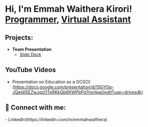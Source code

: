 <h1>Hi, I'm Emmah Waithera Kirori! <br/>
<a href="https://github.com/Emmah-KW">Programmer</a>, 
<a href="https://www.linkedin.com/in/emmahwaithera/">Virtual Assistant </a>
  
<h2>Projects:</h2>

- <b>Team Presentation </b>
  - [Slide Deck](https://docs.google.com/presentation/d/15GYGp-JQeIdI5EZwJqzOTeRKkQb9XWPbPd7rprlipeI/edit?usp=drivesdk)

<h2> YouTube Videos</h2>

- Presentation on Education as a GCGO](https://docs.google.com/presentation/d/15GYGp-JQeIdI5EZwJqzOTeRKkQb9XWPbPd7rprlipeI/edit?usp=drivesdk)

<h2> 🤳 Connect with me:</h2>
- LinkedIn(https://linkedin.com/in/emmahwaithera)


 



